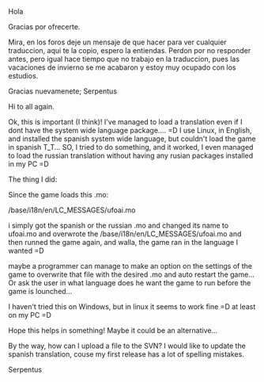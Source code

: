 Hola

Gracias por ofrecerte.

Mira, en los foros deje un mensaje de que hacer para ver cualquier
traduccion, aqui te la copio, espero la entiendas. Perdon por no
responder antes, pero igual hace tiempo que no trabajo en la traduccion,
pues las vacaciones de invierno se me acabaron y estoy muy ocupado con
los estudios.

Gracias nuevamenete; Serpentus

Hi to all again.

Ok, this is important (I think)! I've managed to load a translation even
if I dont have the system wide language package.... =D I use Linux, in
English, and installed the spanish system wide language, but couldn't
load the game in spanish T_T... SO, I tried to do something, and it
worked, I even managed to load the russian translation without having
any rusian packages installed in my PC =D

The thing I did:

Since the game loads this .mo:

/base/i18n/en/LC_MESSAGES/ufoai.mo

i simply got the spanish or the russian .mo and changed its name to
ufoai.mo and overwrote the /base/i18n/en/LC_MESSAGES/ufoai.mo and then
runned the game again, and walla, the game ran in the language I wanted
=D

maybe a programmer can manage to make an option on the settings of the
game to overwrite that file with the desired .mo and auto restart the
game... Or ask the user in what language does he want the game to run
before the game is lounched...

I haven't tried this on Windows, but in linux it seems to work fine =D
at least on my PC =D

Hope this helps in something! Maybe it could be an alternative...

By the way, how can I upload a file to the SVN? I would like to update
the spanish translation, couse my first release has a lot of spelling
mistakes.

Serpentus